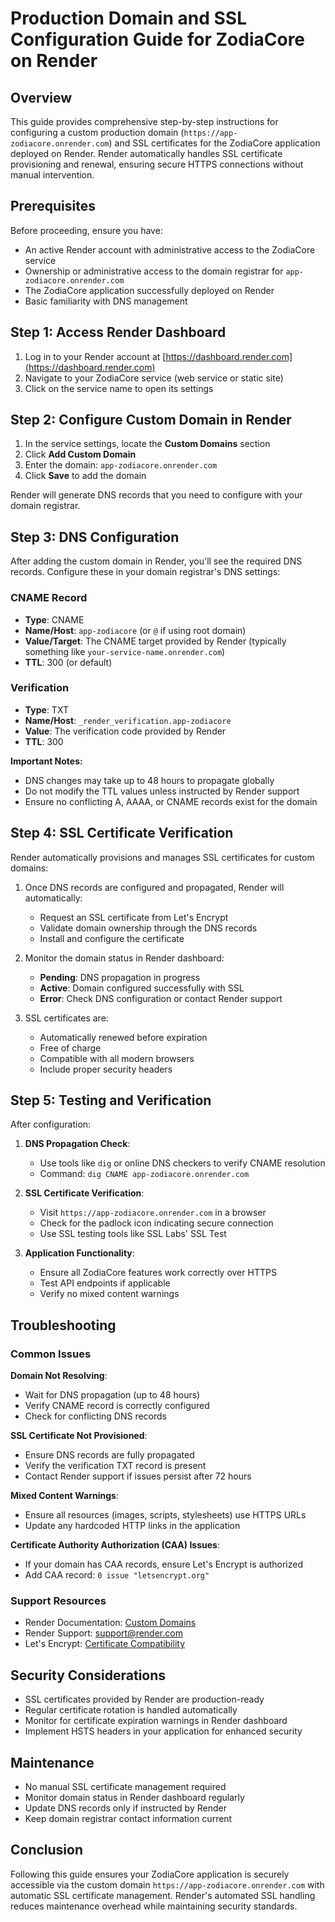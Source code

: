 # Production Domain and SSL Configuration Guide for ZodiaCore on Render

## Overview

This guide provides comprehensive step-by-step instructions for configuring a custom production domain (`https://app-zodiacore.onrender.com`) and SSL certificates for the ZodiaCore application deployed on Render. Render automatically handles SSL certificate provisioning and renewal, ensuring secure HTTPS connections without manual intervention.

## Prerequisites

Before proceeding, ensure you have:

- An active Render account with administrative access to the ZodiaCore service
- Ownership or administrative access to the domain registrar for `app-zodiacore.onrender.com`
- The ZodiaCore application successfully deployed on Render
- Basic familiarity with DNS management

## Step 1: Access Render Dashboard

1. Log in to your Render account at [https://dashboard.render.com](https://dashboard.render.com)
2. Navigate to your ZodiaCore service (web service or static site)
3. Click on the service name to open its settings

## Step 2: Configure Custom Domain in Render

1. In the service settings, locate the **Custom Domains** section
2. Click **Add Custom Domain**
3. Enter the domain: `app-zodiacore.onrender.com`
4. Click **Save** to add the domain

Render will generate DNS records that you need to configure with your domain registrar.

## Step 3: DNS Configuration

After adding the custom domain in Render, you'll see the required DNS records. Configure these in your domain registrar's DNS settings:

### CNAME Record

- **Type**: CNAME
- **Name/Host**: `app-zodiacore` (or `@` if using root domain)
- **Value/Target**: The CNAME target provided by Render (typically something like `your-service-name.onrender.com`)
- **TTL**: 300 (or default)

### Verification

- **Type**: TXT
- **Name/Host**: `_render_verification.app-zodiacore`
- **Value**: The verification code provided by Render
- **TTL**: 300

**Important Notes:**

- DNS changes may take up to 48 hours to propagate globally
- Do not modify the TTL values unless instructed by Render support
- Ensure no conflicting A, AAAA, or CNAME records exist for the domain

## Step 4: SSL Certificate Verification

Render automatically provisions and manages SSL certificates for custom domains:

1. Once DNS records are configured and propagated, Render will automatically:
   - Request an SSL certificate from Let's Encrypt
   - Validate domain ownership through the DNS records
   - Install and configure the certificate

2. Monitor the domain status in Render dashboard:
   - **Pending**: DNS propagation in progress
   - **Active**: Domain configured successfully with SSL
   - **Error**: Check DNS configuration or contact Render support

3. SSL certificates are:
   - Automatically renewed before expiration
   - Free of charge
   - Compatible with all modern browsers
   - Include proper security headers

## Step 5: Testing and Verification

After configuration:

1. **DNS Propagation Check**:
   - Use tools like `dig` or online DNS checkers to verify CNAME resolution
   - Command: `dig CNAME app-zodiacore.onrender.com`

2. **SSL Certificate Verification**:
   - Visit `https://app-zodiacore.onrender.com` in a browser
   - Check for the padlock icon indicating secure connection
   - Use SSL testing tools like SSL Labs' SSL Test

3. **Application Functionality**:
   - Ensure all ZodiaCore features work correctly over HTTPS
   - Test API endpoints if applicable
   - Verify no mixed content warnings

## Troubleshooting

### Common Issues

**Domain Not Resolving**:

- Wait for DNS propagation (up to 48 hours)
- Verify CNAME record is correctly configured
- Check for conflicting DNS records

**SSL Certificate Not Provisioned**:

- Ensure DNS records are fully propagated
- Verify the verification TXT record is present
- Contact Render support if issues persist after 72 hours

**Mixed Content Warnings**:

- Ensure all resources (images, scripts, stylesheets) use HTTPS URLs
- Update any hardcoded HTTP links in the application

**Certificate Authority Authorization (CAA) Issues**:

- If your domain has CAA records, ensure Let's Encrypt is authorized
- Add CAA record: `0 issue "letsencrypt.org"`

### Support Resources

- Render Documentation: [Custom Domains](https://docs.render.com/custom-domains)
- Render Support: [support@render.com](mailto:support@render.com)
- Let's Encrypt: [Certificate Compatibility](https://letsencrypt.org/docs/certificate-compatibility/)

## Security Considerations

- SSL certificates provided by Render are production-ready
- Regular certificate rotation is handled automatically
- Monitor for certificate expiration warnings in Render dashboard
- Implement HSTS headers in your application for enhanced security

## Maintenance

- No manual SSL certificate management required
- Monitor domain status in Render dashboard regularly
- Update DNS records only if instructed by Render
- Keep domain registrar contact information current

## Conclusion

Following this guide ensures your ZodiaCore application is securely accessible via the custom domain `https://app-zodiacore.onrender.com` with automatic SSL certificate management. Render's automated SSL handling reduces maintenance overhead while maintaining security standards.
